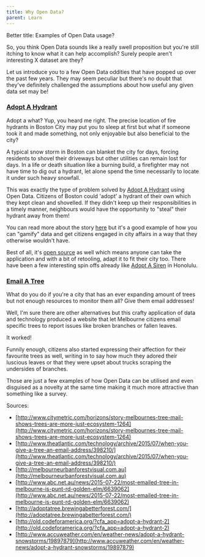 ```yaml
---
title: Why Open Data?
parent: Learn
---
```


Better title: Examples of Open Data usage?

So, you think Open Data sounds like a really swell proposition but you're still itching to know what it can help accomplish? Surely people aren't interesting X dataset are they?

Let us introduce you to a few Open Data oddities that have popped up over the past few years. They may seem peculiar but there's no doubt that they've definitely challenged the assumptions about how useful any given data set may be!

### [Adopt A Hydrant](http://www.adoptahydrant.org/)

Adopt a what? Yup, you heard me right. The precise location of fire hydrants in Boston City may put you to sleep at first but what if someone took it and made something, not only enjoyable but also beneficial to the city?

A typical snow storm in Boston can blanket the city for days, forcing residents to shovel their driveways but other utilities can remain lost for days. In a life or death situation like a burning build, a firefighter may not have time to dig out a hydrant, let alone spend the time necessarily to locate it under such heavy snowfall.

This was exactly the type of problem solved by [Adopt A Hydrant](http://www.adoptahydrant.org/) using Open Data. Citizens of Boston could 'adopt' a hydrant of their own which they kept clean and shovelled. If they didn't keep up their responsibilities in a timely manner, neighbours would have the opportunity to "steal" their hydrant away from them!

You can read more about the story [here](http://www.accuweather.com/en/weather-news/adopt-a-hydrant-snowstorms/19897879) but it's a good example of how you can "gamify" data and get citizens engaged in city affairs in a way that they otherwise wouldn't have.

Best of all, it's [open source](https://github.com/codeforamerica/adopt-a-hydrant) as well which means anyone can take the application and with a bit of retooling, adapt it to fit their city too. There have been a few interesting spin offs already like [Adopt A Siren](http://sirens.honolulu.gov/) in Honolulu.

### [Email A Tree](http://www.theatlantic.com/technology/archive/2015/07/when-you-give-a-tree-an-email-address/398210/)

What do you do if you're a city that has an ever expanding amount of trees but not enough resources to monitor them all? Give them email addresses!

Well, I'm sure there are other alternatives but this crafty application of data and technology produced a website that let Melbourne citizens email specific trees to report issues like broken branches or fallen leaves.

It worked!

Funnily enough, citizens also started expressing their affection for their favourite trees as well, writing in to say how much they adored their luscious leaves or that they were upset about trucks scraping the undersides of branches.

Those are just a few examples of how Open Data can be utilised and even disguised as a novelty at the same time making it much more attractive than something like a survey.

Sources:

  - [http://www.citymetric.com/horizons/story-melbournes-tree-mail-shows-trees-are-more-just-ecosystem-1264](http://www.citymetric.com/horizons/story-melbournes-tree-mail-shows-trees-are-more-just-ecosystem-1264)
  - [http://www.theatlantic.com/technology/archive/2015/07/when-you-give-a-tree-an-email-address/398210/](http://www.theatlantic.com/technology/archive/2015/07/when-you-give-a-tree-an-email-address/398210/)
  - [http://melbourneurbanforestvisual.com.au](http://melbourneurbanforestvisual.com.au)
  - [http://www.abc.net.au/news/2015-07-22/most-emailed-tree-in-melbourne-is-punt-rd-golden-elm/6639062](http://www.abc.net.au/news/2015-07-22/most-emailed-tree-in-melbourne-is-punt-rd-golden-elm/6639062)
  - [http://adoptatree.brewingabetterforest.com/](http://adoptatree.brewingabetterforest.com/)
  - [http://old.codeforamerica.org/?cfa_app=adopt-a-hydrant-2](http://old.codeforamerica.org/?cfa_app=adopt-a-hydrant-2)
  - [http://www.accuweather.com/en/weather-news/adopt-a-hydrant-snowstorms/19897879](http://www.accuweather.com/en/weather-news/adopt-a-hydrant-snowstorms/19897879)

